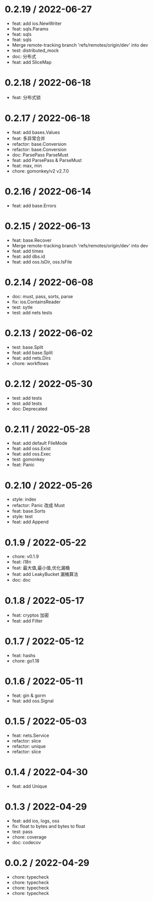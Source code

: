 
0.2.19 / 2022-06-27
==================

* feat: add ios.NewWriter
* feat: sqls.Params
* feat: sqls
* feat: sqls
* Merge remote-tracking branch 'refs/remotes/origin/dev' into dev
* test: distributed_mock
* doc: 分布式
* feat: add SliceMap

0.2.18 / 2022-06-18
==================

* feat: 分布式锁

0.2.17 / 2022-06-18
==================

* feat: add bases.Values
* feat: 多异常合并
* refactor: base.Conversion
* refactor: base.Conversion
* doc: ParsePass ParseMust
* feat: add ParsePass & ParseMust
* feat: max, min
* chore: gomonkey/v2 v2.7.0

0.2.16 / 2022-06-14
==================

* feat: add base.Errors

0.2.15 / 2022-06-13
==================

* feat: base.Recover
* Merge remote-tracking branch 'refs/remotes/origin/dev' into dev
* feat: add times
* feat: add dbs.id
* feat: add oss.IsDir, oss.IsFile

0.2.14 / 2022-06-08
==================

* doc: must, pass, sorts, parse
* fix: ios.ContainsReader
* test: sytle
* test: add nets tests

0.2.13 / 2022-06-02
==================

* test: base.Split
* feat: add base.Split
* feat: add nets.Dirs
* chore: workflows

0.2.12 / 2022-05-30
==================

* test: add tests
* test: add tests
* doc: Deprecated

0.2.11 / 2022-05-28
==================

* feat: add default FileMode
* feat: add oss.Exist
* feat: add oss.Exec
* test: gomonkey
* feat: Panic

0.2.10 / 2022-05-26
==================

* style: index
* refactor: Panic 改成 Must
* feat: base.Sorts
* style: test
* feat: add Append

0.1.9 / 2022-05-22
==================

* chore: v0.1.9
* feat: i18n
* feat: 最大值,最小值,优化漏桶
* feat: add LeakyBucket 漏桶算法
* doc: doc

0.1.8 / 2022-05-17
==================

* feat: cryptos 加密
* feat: add Filter

0.1.7 / 2022-05-12
==================

* feat: hashs
* chore: go1.18

0.1.6 / 2022-05-11
==================

* feat: gin & gorm
* feat: add oss.Signal

0.1.5 / 2022-05-03
==================

* feat: nets.Service
* refactor: slice
* refactor: unique
* refactor: slice

0.1.4 / 2022-04-30
==================

* feat: add Unique

0.1.3 / 2022-04-29
==================

* feat: add ios, logs, oss
* fix: float to bytes and bytes to float
* test: pass
* chore: coverage
* doc: codecov

0.0.2 / 2022-04-29
==================

* chore: typecheck
* chore: typecheck
* chore: typecheck
* chore: typecheck
